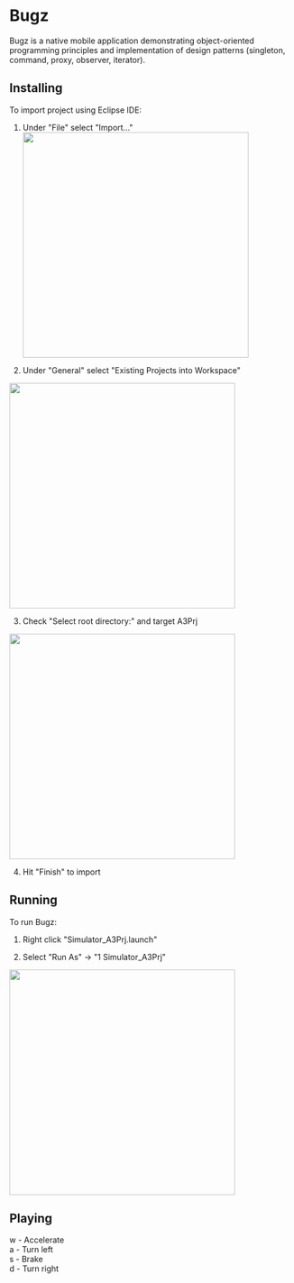 # Bugz
Bugz is a native mobile application demonstrating object-oriented programming principles and implementation of design patterns (singleton, command, proxy, observer, iterator).

##  Installing
To import project using Eclipse IDE:

  1. Under "File" select "Import..."  
      <img src="https://user-images.githubusercontent.com/50645656/73822228-7cadd180-47aa-11ea-9a52-dc7477be1701.png" height="400">
  
  2. Under "General" select "Existing Projects into Workspace"
  <img src="https://user-images.githubusercontent.com/50645656/73822447-fa71dd00-47aa-11ea-9319-8f39dad8adb9.png" height="400">

  3. Check "Select root directory:" and target A3Prj
  <img src="https://user-images.githubusercontent.com/50645656/73822627-5dfc0a80-47ab-11ea-82d5-bbb4a4f0cc0b.png" height="400">

  4. Hit "Finish" to import
  
## Running
To run Bugz:

  1. Right click "Simulator_A3Prj.launch"
  
  2. Select "Run As" -> "1 Simulator_A3Prj"
  <img src="https://user-images.githubusercontent.com/50645656/73822826-d95dbc00-47ab-11ea-8570-df14a42160d7.png" height="400">

## Playing
  w - Accelerate  
  a - Turn left  
  s - Brake  
  d - Turn right
